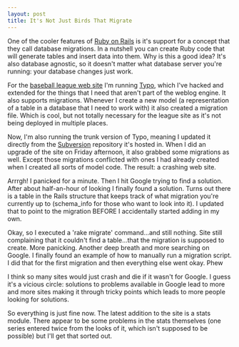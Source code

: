 ```yaml
--- 
layout: post
title: It's Not Just Birds That Migrate
---
```

One of the cooler features of <a href="http://www.rubyonrails.com">Ruby on Rails</a> is it's support for a concept that they call database migrations.  In a nutshell you can create Ruby code that will generate tables and insert data into them.  Why is this a good idea?  It's also database agnostic, so it doesn't matter what database server you're running:  your database changes just work.

For the <a href="http://www.ibl.org">baseball league web site</a> I'm running <a href="http://www.typosphere.org">Typo</a>, which I've hacked and extended for the things that I need that aren't part of the weblog engine.  It also supports migrations.  Whenever I create a new model (a representation of a table in a database that I need to work with) it also created a migration file.  Which is cool, but not totally necessary for the league site as it's not being deployed in multiple places.

Now, I'm also running the trunk version of Typo, meaning I updated it directly from the <a href="http://subversion.tigris.org">Subversion</a> repository it's hosted in.  When I did an upgrade of the site on Friday afternoon, it also grabbed some migrations as well.  Except those migrations conflicted with ones I had already created when I created all sorts of model code.  The result:  a crashing web site.

Arrrgh!  I panicked for a minute.  Then I hit Google trying to find a solution.  After about half-an-hour of looking I finally found a solution.  Turns out there is a table in the Rails structure that keeps track of what migration you're currently up to (schema_info for those who want to look into it).  I updated that to point to the migration BEFORE I accidentally started adding in my own.

Okay, so I executed a 'rake migrate' command...and still nothing.  Site still complaining that it couldn't find a table...that the migration is supposed to create.  More panicking.  Another deep breath and more searching on Google.  I finally found an example of how to manually run a migration script.  I did that for the first migration and then everything else went okay.  Phew

I think so many sites would just crash and die if it wasn't for Google.  I guess it's a vicious circle:  solutions to problems available in Google lead to more and more sites making it through tricky points which leads to more people looking for solutions.

So everything is just fine now.  The latest addition to the site is a stats module.  There appear to be some problems in the stats themselves (one series entered twice from the looks of it, which isn't supposed to be possible) but I'll get that sorted out.
